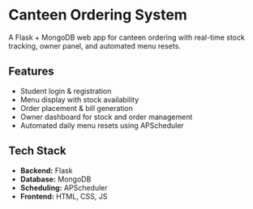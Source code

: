# Canteen Ordering System

A Flask + MongoDB web app for canteen ordering with real-time stock tracking, owner panel, and automated menu resets.

## Features
- Student login & registration
- Menu display with stock availability
- Order placement & bill generation
- Owner dashboard for stock and order management
- Automated daily menu resets using APScheduler

## Tech Stack
- **Backend:** Flask
- **Database:** MongoDB
- **Scheduling:** APScheduler
- **Frontend:** HTML, CSS, JS
